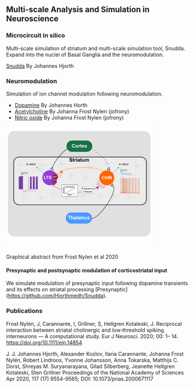 ## Multi-scale Analysis and Simulation in Neuroscience 

### Microcircuit in silico 

Multi-scale simulation of striatum and multi-scale simulation tool, Snudda. 
Expand into the nuclei of Basal Ganglia and the neuromodulation.

[Snudda](https://github.com/Hjorthmedh/Snudda) By Johannes Hjorth

### Neuromodulation 

Simulation of ion channel modulation following neuromodulation. 

* [Dopamine](https://github.com/Hjorthmedh/Snudda) By Johannes Horth
* [Acetylcholine](https://github.com/jofrony/ChIN-LTS-Network-simulation) By Johanna Frost Nylen (jofrony)
* [Nitric oxide](https://github.com/jofrony/ChIN-LTS-Network-simulation) By Johanna Frost Nylen (jofrony)


<img src="Graphical_abstract.png" alt="Muscarinic and Nitric oxide modulation in the Striatum" width="400"/>

Graphical abstract from Frost Nylen et al 2020 

#### Presynaptic and postsynaptic modulation of corticostriatal input

We simulate modulation of presynaptic input following dopamine transients and its effects on striatal processing 
[Presynaptic] (https://github.com/Hjorthmedh/Snudda).



### Publications

Frost Nylén, J, Carannante, I, Grillner, S, Hellgren Kotaleski, J. Reciprocal interaction between striatal cholinergic and low‐threshold spiking interneurons — A computational study. Eur J Neurosci. 2020; 00: 1– 14. https://doi.org/10.1111/ejn.14854

J. J. Johannes Hjorth, Alexander Kozlov, Ilaria Carannante, Johanna Frost Nylén, Robert Lindroos, Yvonne Johansson, Anna Tokarska, Matthijs C. Dorst, Shreyas M. Suryanarayana, Gilad Silberberg, Jeanette Hellgren Kotaleski, Sten Grillner Proceedings of the National Academy of Sciences Apr 2020, 117 (17) 9554-9565; DOI: 10.1073/pnas.2000671117
